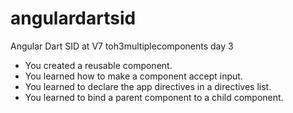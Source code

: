 # angulardartsid
Angular Dart SID at V7
toh3multiplecomponents day 3


  -  You created a reusable component.
  -  You learned how to make a component accept input.
  -  You learned to declare the app directives in a directives list.
  -  You learned to bind a parent component to a child component.
